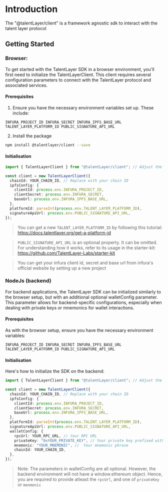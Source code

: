 # Introduction

The "@talentLayer/client" is a framework agnostic sdk to interact with the talent layer protocol

## Getting Started

### Browser:

To get started with the TalentLayer SDK in a browser environment, you'll first need to initialize the TalentLayerClient. This client requires several configuration parameters to connect with the TalentLayer protocol and associated services.

#### Prerequisites

1. Ensure you have the necessary environment variables set up. These include:

`INFURA_PROJECT_ID
INFURA_SECRET
INFURA_IPFS_BASE_URL
TALENT_LAYER_PLATFORM_ID
PUBLIC_SIGNATURE_API_URL`

2. Install the package

```bash
npm install @talentlayer/client --save
```

#### Initialisation

```ts
import { TalentLayerClient } from "@talentLayer/client"; // Adjust the import based on the SDK's actual export structure

const client = new TalentLayerClient({
  chainId: YOUR_CHAIN_ID, // Replace with your chain ID
  ipfsConfig: {
    clientId: process.env.INFURA_PROJECT_ID,
    clientSecret: process.env.INFURA_SECRET,
    baseUrl: process.env.INFURA_IPFS_BASE_URL,
  },
  platformId: parseInt(process.env.TALENT_LAYER_PLATFORM_ID),
  signatureApiUrl: process.env.PUBLIC_SIGNATURE_API_URL,
});
```

> You can get a new `TALENT_LAYER_PLATFORM_ID` by following this tutorial: https://docs.talentlayer.org/get-a-platform-id

> `PUBLIC_SIGNATURE_API_URL` is an optional property. It can be omitted. For understanding how it works, refer to its usage in the starter-kit: https://github.com/TalentLayer-Labs/starter-kit

> You can get your infura client id, secret and base url from infura's official website by setting up a new project

### NodeJs (backend)

For backend applications, the TalentLayer SDK can be initialized similarly to the browser setup, but with an additional optional walletConfig parameter. This parameter allows for backend-specific configurations, especially when dealing with private keys or mnemonics for wallet interactions.

#### Prerequisites

As with the browser setup, ensure you have the necessary environment variables:

`INFURA_PROJECT_ID
INFURA_SECRET
INFURA_IPFS_BASE_URL
TALENT_LAYER_PLATFORM_ID
PUBLIC_SIGNATURE_API_URL`

#### Initialisation

Here's how to initialize the SDK on the backend:

```ts
import { TalentLayerClient } from "@talentLayer/client"; // Adjust the import based on the SDK's actual export structure

const client = new TalentLayerClient({
  chainId: YOUR_CHAIN_ID, // Replace with your chain ID
  ipfsConfig: {
    clientId: process.env.INFURA_PROJECT_ID,
    clientSecret: process.env.INFURA_SECRET,
    baseUrl: process.env.INFURA_IPFS_BASE_URL,
  },
  platformId: parseInt(process.env.TALENT_LAYER_PLATFORM_ID),
  signatureApiUrl: process.env.PUBLIC_SIGNATURE_API_URL,
  walletConfig: {
    rpcUrl: YOUR_RPC_URL, // Your RPC URL
    privateKey: "0xYOUR_PRIVATE_KEY", // Your private key prefixed with '0x'
    mnemonic: "YOUR_MNEMONIC", //  Your mnemonic phrase
    chainId: YOUR_CHAIN_ID,
  },
});
```

> Note: The parameters in walletConfig are all optional. However, the backend environment will not have a window.ethereum object. Hence, you are required to provide atleast the `rpcUrl`, and one of `privateKey` or `menmonic`
